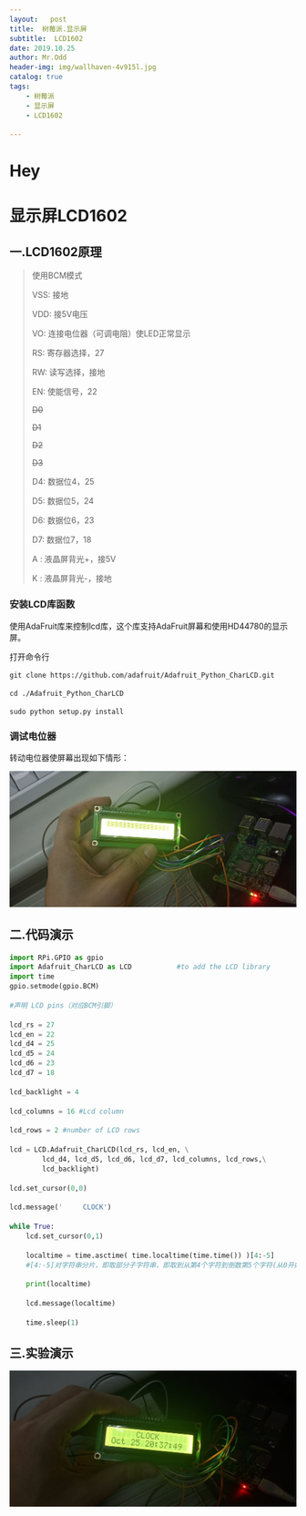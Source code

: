 ```yaml
---
layout:   post
title:  树莓派.显示屏
subtitle:  LCD1602
date: 2019.10.25
author: Mr.Odd
header-img: img/wallhaven-4v915l.jpg
catalog: true
tags:
    - 树莓派
    - 显示屏
    - LCD1602

---
```


# Hey

# 显示屏LCD1602

## 一.LCD1602原理

>  使用BCM模式
>
> VSS: 接地
>
> VDD: 接5V电压
>
> VO: 连接电位器（可调电阻）使LED正常显示
>
> RS: 寄存器选择，27
>
> RW: 读写选择，接地
>
> EN: 使能信号，22
>
>~~D0~~
>
>~~D1~~
>
>~~D2~~
>
>~~D3~~
>
> D4: 数据位4，25
>
> D5: 数据位5，24
>
> D6: 数据位6，23
>
> D7: 数据位7，18
>
> A : 液晶屏背光+，接5V
>
> K : 液晶屏背光-，接地



### 安装LCD库函数

 使用AdaFruit库来控制lcd库，这个库支持AdaFruit屏幕和使用HD44780的显示屏。 

打开命令行

```
git clone https://github.com/adafruit/Adafruit_Python_CharLCD.git

cd ./Adafruit_Python_CharLCD

sudo python setup.py install
```

### 调试电位器

转动电位器使屏幕出现如下情形：

![imge](https://raw.githubusercontent.com/MrOdd-Use/MrOdd-Use.github.io/master/img/lcd1602(1).jpg)


## 二.代码演示

```python
import RPi.GPIO as gpio
import Adafruit_CharLCD as LCD           #to add the LCD library
import time
gpio.setmode(gpio.BCM)

#声明 LCD pins（对应BCM引脚）

lcd_rs = 27
lcd_en = 22
lcd_d4 = 25
lcd_d5 = 24
lcd_d6 = 23
lcd_d7 = 18

lcd_backlight = 4

lcd_columns = 16 #Lcd column

lcd_rows = 2 #number of LCD rows

lcd = LCD.Adafruit_CharLCD(lcd_rs, lcd_en, \
        lcd_d4, lcd_d5, lcd_d6, lcd_d7, lcd_columns, lcd_rows,\
        lcd_backlight)

lcd.set_cursor(0,0)

lcd.message('     CLOCK')

while True:
    lcd.set_cursor(0,1)
    
    localtime = time.asctime( time.localtime(time.time()) )[4:-5]
    #[4:-5]对字符串分片，即取部分子字符串，即取到从第4个字符到倒数第5个字符(从0开始计数），4<=string<-5,
    
    print(localtime)
    
    lcd.message(localtime)
    
    time.sleep(1)

```

## 三.实验演示
![IGNB](https://raw.githubusercontent.com/MrOdd-Use/MrOdd-Use.github.io/master/img/lcd1602(2).jpg)
